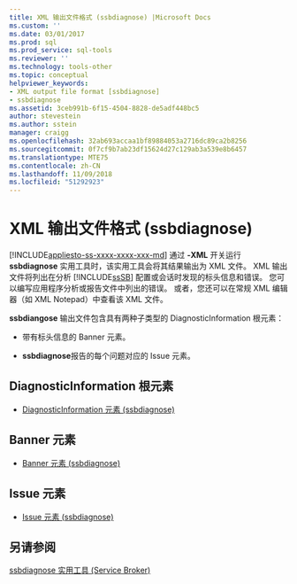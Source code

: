 ```yaml
---
title: XML 输出文件格式 (ssbdiagnose) |Microsoft Docs
ms.custom: ''
ms.date: 03/01/2017
ms.prod: sql
ms.prod_service: sql-tools
ms.reviewer: ''
ms.technology: tools-other
ms.topic: conceptual
helpviewer_keywords:
- XML output file format [ssbdiagnose]
- ssbdiagnose
ms.assetid: 3ceb991b-6f15-4504-8828-de5adf448bc5
author: stevestein
ms.author: sstein
manager: craigg
ms.openlocfilehash: 32ab693accaa1bf89884053a2716dc89ca2b8256
ms.sourcegitcommit: 0f7cf9b7ab23df15624d27c129ab3a539e8b6457
ms.translationtype: MTE75
ms.contentlocale: zh-CN
ms.lasthandoff: 11/09/2018
ms.locfileid: "51292923"
---
```

# <a name="xml-output-file-format-ssbdiagnose"></a>XML 输出文件格式 (ssbdiagnose)
[!INCLUDE[appliesto-ss-xxxx-xxxx-xxx-md](../../includes/appliesto-ss-xxxx-xxxx-xxx-md.md)]
  通过 **-XML** 开关运行 **ssbdiagnose** 实用工具时，该实用工具会将其结果输出为 XML 文件。 XML 输出文件将列出在分析 [!INCLUDE[ssSB](../../includes/sssb-md.md)] 配置或会话时发现的标头信息和错误。 您可以编写应用程序分析或报告文件中列出的错误。 或者，您还可以在常规 XML 编辑器（如 XML Notepad）中查看该 XML 文件。  
  
 **ssbdiangose** 输出文件包含具有两种子类型的 DiagnosticInformation 根元素：  
  
-   带有标头信息的 Banner 元素。  
  
-   **ssbdiagnose**报告的每个问题对应的 Issue 元素。  
  
## <a name="diagnosticinformation-root-element"></a>DiagnosticInformation 根元素  
  
-   [DiagnosticInformation 元素 (ssbdiagnose)](../../tools/ssbdiagnose/diagnosticinformation-element-ssbdiagnose.md)  
  
## <a name="banner-element"></a>Banner 元素  
  
-   [Banner 元素 (ssbdiagnose)](../../tools/ssbdiagnose/banner-element-ssbdiagnose.md)  
  
## <a name="issue-element"></a>Issue 元素  
  
-   [Issue 元素 (ssbdiagnose)](../../tools/ssbdiagnose/issue-element-ssbdiagnose.md)  
  
## <a name="see-also"></a>另请参阅  
 [ssbdiagnose 实用工具 (Service Broker)](../../tools/ssbdiagnose/ssbdiagnose-utility-service-broker.md)  
  
  
